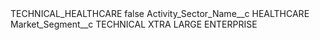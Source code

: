 <?xml version="1.0" encoding="UTF-8"?>
<CustomMetadata xmlns="http://soap.sforce.com/2006/04/metadata" xmlns:xsi="http://www.w3.org/2001/XMLSchema-instance" xmlns:xsd="http://www.w3.org/2001/XMLSchema">
    <label>TECHNICAL_HEALTHCARE</label>
    <protected>false</protected>
    <values>
        <field>Activity_Sector_Name__c</field>
        <value xsi:type="xsd:string">HEALTHCARE</value>
    </values>
    <values>
        <field>Market_Segment__c</field>
        <value xsi:type="xsd:string">TECHNICAL XTRA LARGE ENTERPRISE</value>
    </values>
</CustomMetadata>
